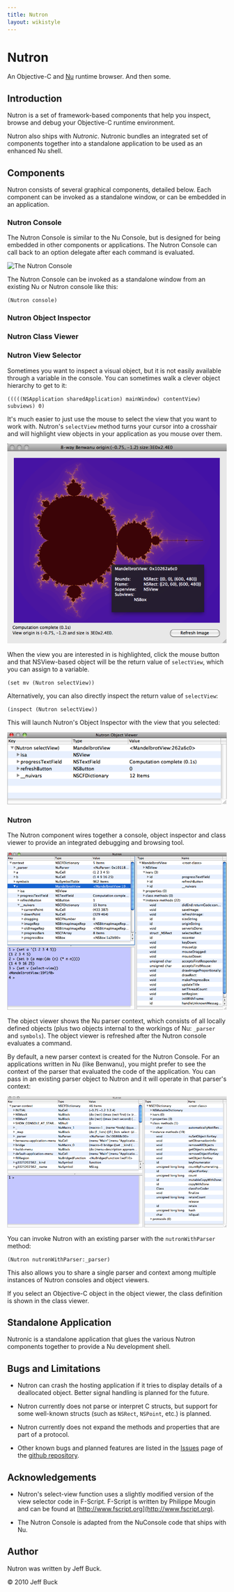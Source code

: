 ```yaml
---
title: Nutron
layout: wikistyle
---
```


Nutron
======

An Objective-C and [Nu](http://programming.nu) runtime browser. And then some.


Introduction
------------
Nutron is a set of framework-based components that help you inspect, browse and debug your Objective-C runtime environment.

Nutron also ships with *Nutronic*. Nutronic bundles an integrated set of components together into a standalone application to be used as an enhanced Nu shell.


Components
----------
Nutron consists of several graphical components, detailed below.  Each component can be invoked as a standalone window, or can be embedded in an application.

### Nutron Console

The Nutron Console is similar to the Nu Console, but is designed for being embedded in other components or applications. The Nutron Console can call back to an option delegate after each command is evaluated.

![The Nutron Console](./nutron_console.png "The Nutron Console")

The Nutron Console can be invoked as a standalone window from an existing Nu or Nutron console like this:

	(Nutron console)


### Nutron Object Inspector


### Nutron Class Viewer


### Nutron View Selector

Sometimes you want to inspect a visual object, but it is not easily available through a variable in the console. You can sometimes walk a clever object hierarchy to get to it:

	(((((NSApplication sharedApplication) mainWindow) contentView) subviews) 0)
	
It's much easier to just use the mouse to select the view that you want to work with.  Nutron's `selectView` method turns your cursor into a crosshair and will highlight view objects in your application as you mouse over them.

![Nutron selectView in action](./img/nutron_select_view.png "Nutron selectView in action")

When the view you are interested in is highlighted, click the mouse button and that NSView-based object will be the return value of `selectView`, which you can assign to a variable.

	(set mv (Nutron selectView))
	
Alternatively, you can also directly inspect the return value of `selectView`:

	(inspect (Nutron selectView))
	
This will launch Nutron's Object Inspector with the view that you selected:

![Directly inspecting a selected view](./img/nutron_inspect_select_view.png "Directly inspecting a selected view")


### Nutron

The Nutron component wires together a console, object inspector and class viewer to provide an integrated debugging and browsing tool.

![Nutron](./img/nutron.png "Nutron running in the Benwanu example Nu application")

The object viewer shows the Nu parser context, which consists of all locally defined objects (plus two objects internal to the workings of Nu: `_parser` and `symbols`). The object viewer is refreshed after the Nutron console evaluates a command.

By default, a new parser context is created for the Nutron Console. For an applications written in Nu (like Benwanu), you might prefer to see the context of the parser that evaluated the code of the application. You can pass in an existing parser object to Nutron and it will operate in that parser's context:

![Nutron with existing parser](./img/nutron_with_parser.png "Nutron invoked in the Benwanu parser context")

You can invoke Nutron with an existing parser with the `nutronWithParser` method:

	(Nutron nutronWithParser:_parser)

This also allows you to share a single parser and context among multiple instances of Nutron consoles and object viewers.

If you select an Objective-C object in the object viewer, the class definition is shown in the class viewer.


Standalone Application
----------------------
Nutronic is a standalone application that glues the various Nutron components together to provide a Nu development shell.


Bugs and Limitations
--------------------
- Nutron can crash the hosting application if it tries to display details of a deallocated object. Better signal handling is planned for the future.

- Nutron currently does not parse or interpret C structs, but support for some well-known structs (such as `NSRect`, `NSPoint`, etc.) is planned.

- Nutron currently does not expand the methods and properties that are part of a protocol.

- Other known bugs and planned features are listed in the [Issues](http://github.com/itfrombit/nutron/issues) page of the [github repository](http://github.com/itfrombit/nutron).


Acknowledgements
----------------
- Nutron's select-view function uses a slightly modified version of the view selector code in F-Script.  F-Script is written by Philippe Mougin and can be found at [http://www.fscript.org](http://www.fscript.org).

- The Nutron Console is adapted from the NuConsole code that ships with Nu.


Author
------
Nutron was written by Jeff Buck.

&copy; 2010 Jeff Buck



